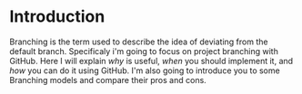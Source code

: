 # Introduction

Branching is the term used to describe the idea of deviating from the default branch.
Specificaly i'm going to focus on project branching with GitHub.
Here I will explain *why* is useful, *when* you should implement it, and *how* you can do it using GitHub.
I'm also going to introduce you to some Branching models and compare their pros and cons. 
